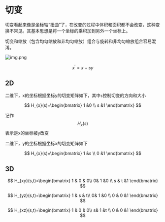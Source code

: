 # 切变

切变看起来像是坐标轴“扭曲”了，在改变的过程中体积和面积都不会改变，这种变换不常见。其基本思想是将一个坐标的乘积加到另外一个坐标上。

切变和缩放（包含均匀缩放和非均匀缩放）组合与旋转和非均匀缩放组合容易混淆。

![img.png](/imgs/visual/3d-math/shear.png)

$$
x^{'} =x+sy
$$

## 2D

二维下，x的坐标根据坐标y的切变矩阵如下，其中`s`控制切变的方向和大小

$$
H_{x}(s)=\begin{bmatrix}
1 &0 \\
s &1
\end{bmatrix}  
$$

记作
$$
H_{x}(s)
$$
表示是x的坐标被y改变

二维下，y的坐标根据坐标x的切变矩阵如下

$$
H_{x}(s)=\begin{bmatrix}
1 &s \\
0 &1
\end{bmatrix}  
$$

## 3D

$$
H_{xy}(s,t)=\begin{bmatrix}
1 & 0 & 0\\
0& 1 &0 \\
s & t &1
\end{bmatrix}
$$

$$
H_{yz}(s,t)=\begin{bmatrix}
1 & s & t\\
0& 1 &0 \\
0 & 0 &1
\end{bmatrix}
$$

$$
H_{xz}(s,t)=\begin{bmatrix}
1 & 0 & 0\\
s& 1 &t \\
0 & 0 &1
\end{bmatrix}
$$


